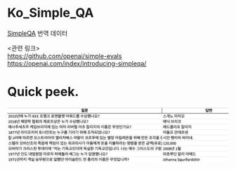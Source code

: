 # Ko_Simple_QA

[SimpleQA](https://arxiv.org/abs/2411.04368) 번역 데이터 


<관련 링크>                
https://github.com/openai/simple-evals    
https://openai.com/index/introducing-simpleqa/     

# Quick peek.
![quick_peek](./simpleQA.png)


